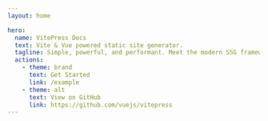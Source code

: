 ```yaml
---
layout: home

hero:
  name: VitePress Docs
  text: Vite & Vue powered static site generator.
  tagline: Simple, powerful, and performant. Meet the modern SSG framework you've always wanted.
  actions:
    - theme: brand
      text: Get Started
      link: /example
    - theme: alt
      text: View on GitHub
      link: https://github.com/vuejs/vitepress
---
```

